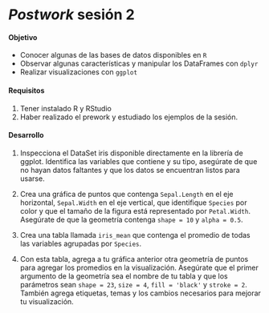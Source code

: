 # _Postwork_ sesión 2

#### Objetivo

- Conocer algunas de las bases de datos disponibles en `R`
- Observar algunas características y manipular los DataFrames con `dplyr`
- Realizar visualizaciones con `ggplot`

#### Requisitos

1. Tener instalado R y RStudio
2. Haber realizado el prework y estudiado los ejemplos de la sesión.

#### Desarrollo

1) Inspecciona el DataSet iris disponible directamente en la librería de ggplot. 
Identifica las variables que contiene y su tipo, asegúrate de que no hayan datos faltantes y 
que los datos se encuentran listos para usarse.

2) Crea una gráfica de puntos que contenga `Sepal.Length` en el eje horizontal, 
`Sepal.Width` en el eje vertical, que identifique `Species` por color y que el tamaño 
de la figura está representado por `Petal.Width`. 
Asegúrate de que la geometría contenga `shape = 10` y `alpha = 0.5`.

3) Crea una tabla llamada `iris_mean` que contenga el promedio de todas las variables 
agrupadas por `Species`.

4) Con esta tabla, agrega a tu gráfica anterior otra geometría de puntos para agregar 
los promedios en la visualización. Asegúrate que el primer argumento de la geometría 
sea el nombre de tu tabla y que los parámetros sean `shape = 23`, `size = 4`, 
`fill = 'black'` y `stroke = 2`. También agrega etiquetas, temas y los cambios 
necesarios para mejorar tu visualización.
